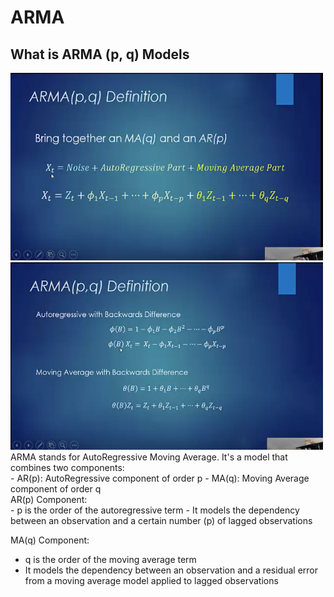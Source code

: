 # ARMA

## What is ARMA (p, q) Models
<img src="images/arma_definition.png?" width="500" height="300"/>
<img src="images/arma_definition_2.png?" width="500" height="300"/>
<br /> 
ARMA stands for AutoRegressive Moving Average. It's a model that combines two components: <br /> 
- AR(p): AutoRegressive component of order p
- MA(q): Moving Average component of order q
<br /> 
AR(p) Component: <br /> 
- p is the order of the autoregressive term
- It models the dependency between an observation and a certain number (p) of lagged observations

MA(q) Component: <br /> 
- q is the order of the moving average term
- It models the dependency between an observation and a residual error from a moving average model applied to lagged observations



